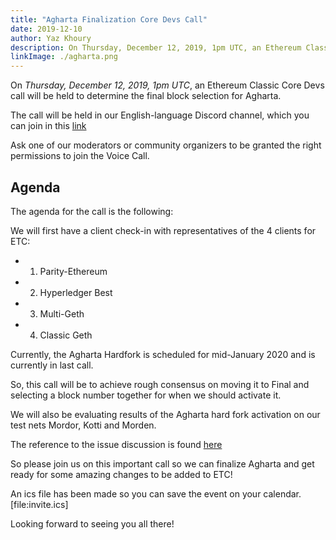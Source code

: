 ```yaml
---
title: "Agharta Finalization Core Devs Call"
date: 2019-12-10
author: Yaz Khoury
description: On Thursday, December 12, 2019, 1pm UTC, an Ethereum Classic Core Devs call will be held to determine the final block selection for Agharta.
linkImage: ./agharta.png
---
```


On *Thursday, December 12, 2019, 1pm UTC*, an Ethereum Classic Core Devs call will be held to determine the final block selection for Agharta.

The call will be held in our English-language Discord channel, which you can join in this [link](https://discord.gg/UVXunRY)

Ask one of our moderators or community organizers to be granted the right permissions to join the Voice Call.

## Agenda

The agenda for the call is the following:

We will first have a client check-in with representatives of the 4 clients for ETC:

* 1) Parity-Ethereum
* 2) Hyperledger Best
* 3) Multi-Geth
* 4) Classic Geth

Currently, the Agharta Hardfork is scheduled for mid-January 2020 and is currently in last call.

So, this call will be to achieve rough consensus on moving it to Final and selecting a block number together for when we should activate it.

We will also be evaluating results of the Agharta hard fork activation on our test nets Mordor, Kotti and Morden.

The reference to the issue discussion is found [here](https://github.com/ethereumclassic/ECIPs/issues/175)

So please join us on this important call so we can finalize Agharta and get ready for some amazing changes to be added to ETC!

An ics file has been made so you can save the event on your calendar. [file:invite.ics]

Looking forward to seeing you all there!
